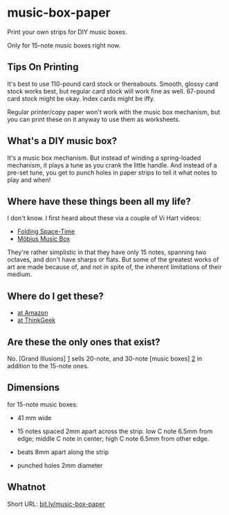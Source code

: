 music-box-paper
===============

Print your own strips for DIY music boxes.

Only for 15-note music boxes right now.

Tips On Printing
----------------

It's best to use 110-pound card stock or thereabouts.  Smooth, glossy
card stock works best, but regular card stock will work fine as well.
67-pound card stock might be okay.  Index cards might be iffy.

Regular printer/copy paper won't work with the music box mechanism,
but you can print these on it anyway to use them as worksheets.

What's a DIY music box?
-----------------------

It's a music box mechanism.  But instead of winding a spring-loaded
mechanism, it plays a tune as you crank the little handle.  And
instead of a pre-set tune, you get to punch holes in paper strips to
tell it what notes to play and when!

Where have these things been all my life?
-----------------------------------------

I don't know.  I first heard about these via a couple of Vi Hart
videos:

- [Folding Space-Time](http://www.youtube.com/watch?v=WkmPDOq2WfA)
- [Möbius Music Box](http://www.youtube.com/watch?v=3iMI_uOM_fY)

They're rather simplistic in that they have only 15 notes, spanning
two octaves, and don't have sharps or flats.  But some of the greatest
works of art are made because of, and not in spite of, the inherent
limitations of their medium.

Where do I get these?
---------------------

- [at Amazon](http://www.amazon.com/Kikkerland-Make-Your-Own-Music/dp/B000HAUEFY)
- [at ThinkGeek](http://www.thinkgeek.com/product/8f7f/)

Are these the only ones that exist?
-----------------------------------

No.  [Grand Illusions] [1] sells 20-note, and 30-note [music boxes]
[2] in addition to the 15-note ones.

  [1]: http://www.grand-illusions.com/
  [2]: http://www.grand-illusions.com/acatalog/Music_and_Audio_Toys.html

Dimensions
----------

for 15-note music boxes:

- 41 mm wide

- 15 notes spaced 2mm apart across the strip.  low C note 6.5mm from
  edge; middle C note in center; high C note 6.5mm from other edge.

- beats 8mm apart along the strip

- punched holes 2mm diameter

Whatnot
-------

Short URL: [bit.ly/music-box-paper](http://bit.ly/music-box-paper)

